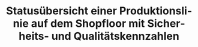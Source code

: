 ---
layout: article
title: Statusübersicht einer Produktionslinie auf dem Shopfloor mit Sicherheits- und Qualitätskennzahlen
description: 
  - Dieses Template zeigt den Gesamtstatus einer Produktionslinie aus der Vogelperspektive, gleichzeitig können Informationen über den aktuellen Auftragsstatus erkannt werden. Auch die größten aktuellen Probleme und Aufgaben können  überblickt werden. Ergänzend gibt es noch weitere nützliche Informationen über das erreichte Qualitätsniveau des aktuellen Monats und Kennzahlen zur Sicherheit innerhalb einer Sicherheitskreuz. Die Kombination all dieser Informationen bietet auf dem Shopfloor eine einfache Übersicht der wichtigsten Informationen.
lang: de
weight: 2000
isDraft: true
ref: Shopfloor-Status-Overview-Safety-Quality-Metrics
category:
  - Shopfloor
  - Lean Management
  - Produktion
image: Shopfloor-Information-Safety-Cross.png
image_thumbnail: Shopfloor-Information-Safety-Cross_thumbnail.png
download: Shopfloor-Information-Safety-Cross.pbmx
overview_description:
overview_benefits:
overview_data_sources:
---